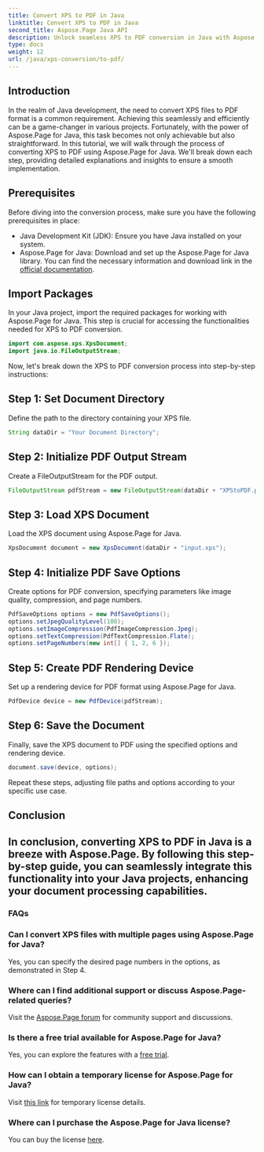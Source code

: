 ```yaml
---
title: Convert XPS to PDF in Java
linktitle: Convert XPS to PDF in Java
second_title: Aspose.Page Java API
description: Unlock seamless XPS to PDF conversion in Java with Aspose.Page. Follow our step-by-step guide for efficient and precise document processing.
type: docs
weight: 12
url: /java/xps-conversion/to-pdf/
---
```

## Introduction
In the realm of Java development, the need to convert XPS files to PDF format is a common requirement. Achieving this seamlessly and efficiently can be a game-changer in various projects. Fortunately, with the power of Aspose.Page for Java, this task becomes not only achievable but also straightforward.
In this tutorial, we will walk through the process of converting XPS to PDF using Aspose.Page for Java. We'll break down each step, providing detailed explanations and insights to ensure a smooth implementation.
## Prerequisites
Before diving into the conversion process, make sure you have the following prerequisites in place:
- Java Development Kit (JDK): Ensure you have Java installed on your system.
- Aspose.Page for Java: Download and set up the Aspose.Page for Java library. You can find the necessary information and download link in the [official documentation](https://reference.aspose.com/page/java/).
## Import Packages
In your Java project, import the required packages for working with Aspose.Page for Java. This step is crucial for accessing the functionalities needed for XPS to PDF conversion.
```java
import com.aspose.xps.XpsDocument;
import java.io.FileOutputStream;
```
Now, let's break down the XPS to PDF conversion process into step-by-step instructions:
## Step 1: Set Document Directory
Define the path to the directory containing your XPS file.
```java
String dataDir = "Your Document Directory";
```
## Step 2: Initialize PDF Output Stream
Create a FileOutputStream for the PDF output.
```java
FileOutputStream pdfStream = new FileOutputStream(dataDir + "XPStoPDF.pdf");
```
## Step 3: Load XPS Document
Load the XPS document using Aspose.Page for Java.
```java
XpsDocument document = new XpsDocument(dataDir + "input.xps");
```
## Step 4: Initialize PDF Save Options
Create options for PDF conversion, specifying parameters like image quality, compression, and page numbers.
```java
PdfSaveOptions options = new PdfSaveOptions();
options.setJpegQualityLevel(100);
options.setImageCompression(PdfImageCompression.Jpeg);
options.setTextCompression(PdfTextCompression.Flate);
options.setPageNumbers(new int[] { 1, 2, 6 });
```
## Step 5: Create PDF Rendering Device
Set up a rendering device for PDF format using Aspose.Page for Java.
```java
PdfDevice device = new PdfDevice(pdfStream);
```
## Step 6: Save the Document
Finally, save the XPS document to PDF using the specified options and rendering device.
```java
document.save(device, options);
```
Repeat these steps, adjusting file paths and options according to your specific use case.
## Conclusion
In conclusion, converting XPS to PDF in Java is a breeze with Aspose.Page. By following this step-by-step guide, you can seamlessly integrate this functionality into your Java projects, enhancing your document processing capabilities.
---
### FAQs
### Can I convert XPS files with multiple pages using Aspose.Page for Java?
Yes, you can specify the desired page numbers in the options, as demonstrated in Step 4.
### Where can I find additional support or discuss Aspose.Page-related queries?
Visit the [Aspose.Page forum](https://forum.aspose.com/c/page/39) for community support and discussions.
### Is there a free trial available for Aspose.Page for Java?
Yes, you can explore the features with a [free trial](https://releases.aspose.com/).
### How can I obtain a temporary license for Aspose.Page for Java?
Visit [this link](https://purchase.aspose.com/temporary-license/) for temporary license details.
### Where can I purchase the Aspose.Page for Java license?
You can buy the license [here](https://purchase.aspose.com/buy).